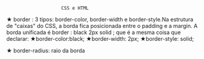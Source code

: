                         CSS e HTML

★ border : 3 tipos: border-color, border-width e border-style.Na estrutura de "caixas" do CSS, a borda fica posicionada entre o padding e a margin. A borda unificada é border : black 2px solid ; que é a mesma coisa que declarar:
  ★border-color:black;
  ★border-width: 2px;
  ★border-style: solid;

★ border-radius: raio da borda

